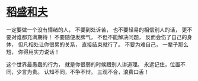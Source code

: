 # [稻盛和夫](https://github.com/miss-shiyi/miss-shiyi/issues/36)

一定要做一个没有情绪的人，
不要到处诉苦，
也不要轻易的相信别人的话，
更不要对谁都充满期待！
不要随便发脾气，
不但不能解决问题，
反而会伤了自己的身体，
但凡相处让你很累的关系，
直接结束就行了。
不要为难自己，
一辈子那么短，
你得用实力说话！

这个世界最愚蠢的行为，
就是你很弱的时候跟别人讲道理。
永远记住，位置不同，少言为贵。
认知不同，不争不辩。
三观不合，浪费口舌！